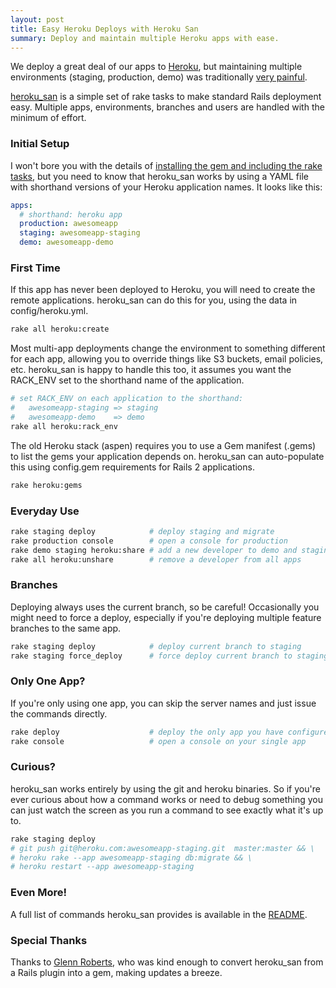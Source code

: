 ```yaml
---
layout: post
title: Easy Heroku Deploys with Heroku San
summary: Deploy and maintain multiple Heroku apps with ease.
---
```


We deploy a great deal of our apps to <a href="http://heroku.com">Heroku</a>, but maintaining multiple environments (staging, production, demo) was traditionally <a href="/2009/04/25/deploying-multiple-environments-on-heroku.html">very painful</a>.

<a href="http://github.com/fastestforward/heroku_san">heroku_san</a> is a simple set of rake tasks to make standard Rails deployment easy. Multiple apps, environments, branches and users are handled with the minimum of effort.

### Initial Setup

I won't bore you with the details of <a href="http://github.com/fastestforward/heroku_san/blob/master/README.rdoc">installing the gem and including the rake tasks</a>, but you need to know that heroku_san works by using a YAML file with shorthand versions of your Heroku application names. It looks like this:

```yaml
apps:
  # shorthand: heroku app
  production: awesomeapp
  staging: awesomeapp-staging
  demo: awesomeapp-demo
```

### First Time

If this app has never been deployed to Heroku, you will need to create the remote applications. heroku_san can do this for you, using the data in config/heroku.yml.

```sh
rake all heroku:create
```

Most multi-app deployments change the environment to something different for each app, allowing you to override things like S3 buckets, email policies, etc. heroku_san is happy to handle this too, it assumes you want the RACK_ENV set to the shorthand name of the application.

```sh
# set RACK_ENV on each application to the shorthand:
#   awesomeapp-staging => staging
#   awesomeapp-demo    => demo
rake all heroku:rack_env
```

The old Heroku stack (aspen) requires you to use a Gem manifest (.gems) to list the gems your application depends on. heroku_san can auto-populate this using config.gem requirements for Rails 2 applications.

```sh
rake heroku:gems
```

### Everyday Use

```sh
rake staging deploy            # deploy staging and migrate
rake production console        # open a console for production
rake demo staging heroku:share # add a new developer to demo and staging
rake all heroku:unshare        # remove a developer from all apps
```


### Branches

Deploying always uses the current branch, so be careful! Occasionally you might need to force a deploy, especially if you're deploying multiple feature branches to the same app.

```sh
rake staging deploy            # deploy current branch to staging
rake staging force_deploy      # force deploy current branch to staging
```

### Only One App?

If you're only using one app, you can skip the server names and just issue the commands directly.

```sh
rake deploy                    # deploy the only app you have configured
rake console                   # open a console on your single app
```

### Curious?

heroku_san works entirely by using the git and heroku binaries. So if you're ever curious about how a command works or need to debug something you can just watch the screen as you run a command to see exactly what it's up to.

```sh
rake staging deploy
# git push git@heroku.com:awesomeapp-staging.git  master:master && \
# heroku rake --app awesomeapp-staging db:migrate && \
# heroku restart --app awesomeapp-staging
```

### Even More!

A full list of commands heroku_san provides is available in the <a href="http://github.com/fastestforward/heroku_san/blob/master/README.rdoc">README</a>.

### Special Thanks

Thanks to <a href="http://github.com/glennr">Glenn Roberts</a>, who was kind enough to convert heroku_san from a Rails plugin into a gem, making updates a breeze.
